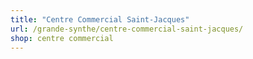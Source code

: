 ```yaml
---
title: "Centre Commercial Saint-Jacques"
url: /grande-synthe/centre-commercial-saint-jacques/
shop: centre commercial
---
```

